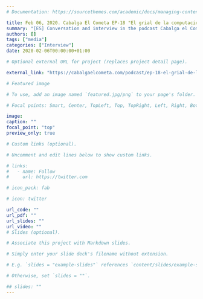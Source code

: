 ```yaml
---
# Documentation: https://sourcethemes.com/academic/docs/managing-content/

title: Feb 06, 2020. Cabalga El Cometa EP-18 "El grial de la computación cuántica con Juan Cruz-Benito"
summary: "[ES] Conversation and interview in the podcast Cabalga el Cometa by [Marc Alier](https://twitter.com/granludo). We talk about Quantum Computing, AI, and tools for scientific research in a open-minded environment"
authors: []
tags: ["media"]
categories: ["Interview"]
date: 2020-02-06T00:00:00+01:00

# Optional external URL for project (replaces project detail page).

external_link: "https://cabalgaelcometa.com/podcast/ep-18-el-grial-de-la-computacion-cuantica-con-juan-cruz-benito/"

# Featured image

# To use, add an image named `featured.jpg/png` to your page's folder.

# Focal points: Smart, Center, TopLeft, Top, TopRight, Left, Right, BottomLeft, Bottom, BottomRight.

image:
caption: ""
focal_point: "top"
preview_only: true

# Custom links (optional).

# Uncomment and edit lines below to show custom links.

# links:
#   - name: Follow
#     url: https://twitter.com

# icon_pack: fab

# icon: twitter

url_code: ""
url_pdf: ""
url_slides: ""
url_video: ""
# Slides (optional).

# Associate this project with Markdown slides.

# Simply enter your slide deck's filename without extension.

# E.g. `slides = "example-slides"` references `content/slides/example-slides.md`.

# Otherwise, set `slides = ""`.

## slides: ""
---
```

